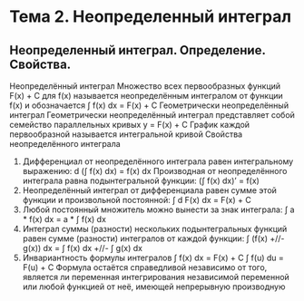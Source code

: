 # Тема 2. Неопределенный интеграл

## Неопределенный интеграл. Определение. Свойства.

Неопределённый интеграл
Множество всех первообразных функций F(x) + С для f(x) называется неопределённым интегралом от функции f(x) и обозначается ∫ f(x) dx = F(x) + C
Геометрически неопределённый интеграл
Геометрически неопределённый интеграл представляет собой семейство параллельных кривых y = F(x) + C
График каждой первообразной называется интегральной кривой
Свойства неопределённого интеграла
1. Дифференциал от неопределённого интеграла равен интегральному выражению:
d (∫ f(x) dx) = f(x) dx
Производная от неопределённого интеграла равна подынтегральной функции:
(∫ f(x) dx)’ = f(x)
2. Неопределённый интеграл от дифференциала равен сумме этой функции и произвольной постоянной:
∫ d F(x) dx = F(x) + C
3. Любой постоянный множитель можно вынести за знак интеграла:
∫ а * f(x) dx = a * ∫ f(x) dx
4. Интеграл суммы (разности) нескольких подынтегральных функций равен сумме (разности) интегралов от каждой функции:
∫ (f(x) +//- g(x)) dx = ∫ f(x) dx +//- ∫ g(x) dx
5. Инвариантность формулы интегралов
∫ f(x) dx = F(x) + C
∫ f(u) du = F(u) + C
Формула остаётся справедливой независимо от того, является ли переменная интегрирования независимой переменной или любой функцией от неё, имеющей непрерывную производную

